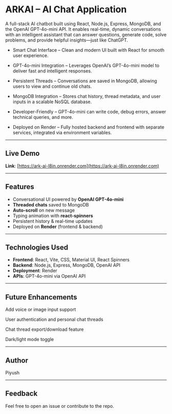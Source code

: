 # ARKAI – AI Chat Application

A full-stack AI chatbot built using React, Node.js, Express, MongoDB, and the OpenAI GPT-4o-mini API. It enables real-time, dynamic conversations with an intelligent assistant that can answer questions, generate code, solve problems, and provide helpful insights—just like ChatGPT.

 - Smart Chat Interface – Clean and modern UI built with React for smooth user experience.

 - GPT-4o-mini Integration – Leverages OpenAI’s GPT-4o-mini model to deliver fast and intelligent responses.

 - Persistent Threads – Conversations are saved in MongoDB, allowing users to view and continue old chats.

 - MongoDB Integration – Stores chat history, thread metadata, and user inputs in a scalable NoSQL database.

 - Developer-Friendly – GPT-4o-mini can write code, debug errors, answer technical queries, and more.

 - Deployed on Render – Fully hosted backend and frontend with separate services, integrated via environment variables.

---

##  Live Demo

**Link**: [https://ark-ai-l8in.onrender.com](https://ark-ai-l8in.onrender.com)  

---


##  Features

- Conversational UI powered by **OpenAI GPT-4o-mini**
- **Threaded chats** saved to MongoDB
- **Auto-scroll** on new message
- Typing animation with **react-spinners**
- Persistent history & real-time updates
- Deployed on **Render** (frontend & backend)

---

##  Technologies Used

- **Frontend**: React, Vite, CSS, Material UI, React Spinners
- **Backend**: Node.js, Express, MongoDB, OpenAI API
- **Deployment**: Render
- **APIs**: GPT-4o-mini via OpenAI API

---


## Future Enhancements
Add voice or image input support

User authentication and personal chat threads

Chat thread export/download feature

Dark/light mode toggle

--- 

## Author
Piyush

---

## Feedback
Feel free to open an issue or contribute to the repo.
